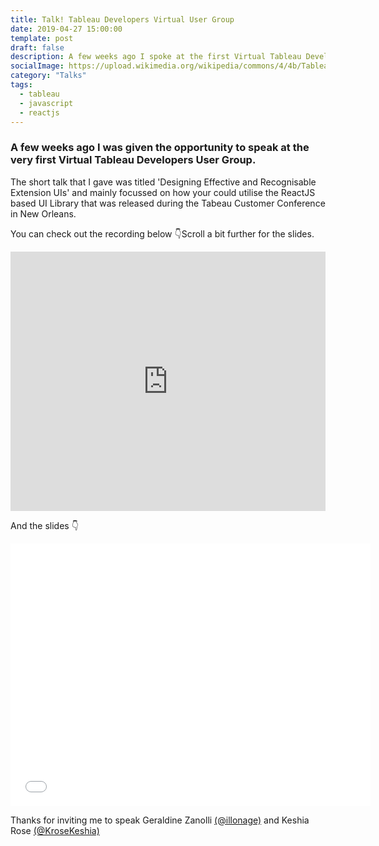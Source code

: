 ```yaml
---
title: Talk! Tableau Developers Virtual User Group
date: 2019-04-27 15:00:00
template: post
draft: false
description: A few weeks ago I spoke at the first Virtual Tableau Developers User Group. Click Read More to check out the video.
socialImage: https://upload.wikimedia.org/wikipedia/commons/4/4b/Tableau_Logo.png
category: "Talks"
tags:
  - tableau
  - javascript
  - reactjs
---
```


### A few weeks ago I was given the opportunity to speak at the very first Virtual Tableau Developers User Group.

The short talk that I gave was titled 'Designing Effective and Recognisable Extension UIs' and mainly focussed on how your could utilise the ReactJS based UI Library that was released during the Tabeau Customer Conference in New Orleans.

You can check out the recording below 👇Scroll a bit further for the slides.

<center>
<iframe width="100%" height="415" src="https://www.youtube.com/embed/Gd8NnDFb3o8" frameborder="0" allow="accelerometer; autoplay; encrypted-media; gyroscope; picture-in-picture" allowfullscreen></iframe>
</center>

And the slides 👇

<center>
<iframe src="//slides.com/andredevries/tableau-extensions-1/embed?style=light" width="576" height="420" scrolling="no" frameborder="0" webkitallowfullscreen mozallowfullscreen allowfullscreen></iframe>
</center>

Thanks for inviting me to speak Geraldine Zanolli [(@illonage)][1] and Keshia Rose [(@KroseKeshia)][2]

[1]: https://twitter.com/illonage
[2]: https://twitter.com/KroseKeshia
